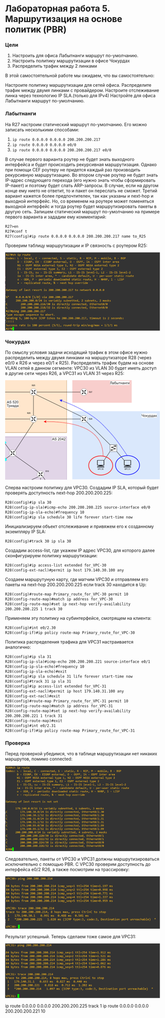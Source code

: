 # Лабораторная работа 5. Маршрутизация на основе политик (PBR) 
### Цели
1. Настроить для офиса Лабытнанги маршрут по-умолчанию.
2. Настроить политику маршрутизации в офисе Чокурдах
3. Распределить трафик между 2 линками

В этой самостоятельной работе мы ожидаем, что вы самостоятельно:

Настроите политику маршрутизации для сетей офиса.
Распределите трафик между двумя линками с провайдером.
Настроите отслеживание линка через технологию IP SLA.(только для IPv4)
Настройте для офиса Лабытнанги маршрут по-умолчанию.

### Лабытнанги
На R27 настроим статический маршрут по-умолчанию. Его можно записать несколькими способами:
1. ```ip route 0.0.0.0 0.0.0.0 200.200.200.217```
2. ```ip route 0.0.0.0 0.0.0.0 e0/0```
3. ```ip route 0.0.0.0 0.0.0.0 200.200.200.217 e0/0```  

В случае первого варианта роутер не будет знать выходного интерфейса и будет происходить рекурсивная маршрутизация. Однако при помощи CEF роутеру не придется каждый раз производить рекурсивную маршрутизацию. Во втором случае роутер не будет знать IP-адрес следующего перехода (его нужно знать чтобы сформировать IP-пакет) и поэтому будет слать ARP-запросы. В случае, если на другом конце ему нието не ответит, то и пакет он переслать не сможет. Третий вариант кажется более предпочтителен, так как указаны и next-hop и выходной интерфейс. Но, со временем на роутере может поменяться выходной интерфейс и тогда роутер будет маршрутизировать пакеты в другую сеть. Запишем статический маршрут по-умолчанию на примере первого варианта и зададим ему комментарий:
```
R27>en
R27#conf t
R27(config)#ip route 0.0.0.0 0.0.0.0 200.200.200.217 name to_R25
```
Проверим таблицу маршрутизации и IP связность с роутером R25:  

![](1.png)

### Чокурдах
По смыслу условия задачи исходящий трафик в этом офисе нужно распределить между двумя линками на маршрутизаторе R28 (через e0/0 к R26 и через e0/1 к R25). Распределять трафик будем на основе VLAN сетей в данном сегменте: VPC30 из VLAN 30 будет иметь доступ в другие сети через R26, а VPC31 из VLAN 31 через R25:

![](topology.png)

Сперва настроим политику для VPC30. Создадим IP SLA, который будет проверять доступность next-hop 200.200.200.225:
```
R28(config)#ip sla 30
R28(config-ip-sla)#icmp-echo 200.200.200.225 source-interface e0/0
R28(config-ip-sla-echo)#frequency 10
R28(config)#ip sla schedule 30 life forever start-time now
```
Инициализируем объект отслеживание и привяжем его к созданному экземпляру IP SLA:
```
R28(config)#track 30 ip sla 30
```
Создадим access-list, где укажем IP адрес VPC30, для которого далее сконфигурируем политику маршрутизации:
```
R28(config)#ip access-list extended for_VPC-30
R28(config-ext-nacl)#permit ip host 179.140.30.100 any
```
Создаем маршрутуную карту, где матчим VPC30 и отправляем его пакеты на next-hop 200.200.200.225 если track 30 находится в Up:
```
R28(config)#route-map Primary_route_for_VPC-30 permit 10
R28(config-route-map)#match ip address for_VPC-30
R28(config-route-map)#set ip next-hop verify-availability 200.200.200.225 1 track 30
```
Применяем эту политику на субинтерфейсе, смотрящем на клиента:
```
R28(config)#int e0/2.30
R28(config-if)#ip policy route-map Primary_route_for_VPC-30
```
Политика распределения трафика для VPC31 настраивается аналогично:
```
R28(config)#ip sla 31
R28(config-ip-sla)#icmp-echo 200.200.200.221 source-interface e0/1
R28(config-ip-sla-echo)#frequency 10
R28(config-ip-sla-echo)#exit
R28(config)#ip sla schedule 31 life forever start-time now
R28(config)#track 31 ip sla 31
R28(config)#ip access-list extended for_VPC-31
R28(config-ext-nacl)#permit ip host 179.140.31.100 any
R28(config-ext-nacl)#exit
R28(config)#route-map Primary_route_for_VPC-31 permit 10
R28(config-route-map)#match ip address for_VPC-31
R28(config-route-map)#set ip next-hop verify-availability 200.200.200.221 1 track 31
R28(config-route-map)#exit
R28(config)#int e0/2.31
R28(config-if)#ip policy route-map Primary_route_for_VPC-31
```
### Проверка
Перед проверкой убедимся, что в таблице маршрутизации нет никаких маршрутов, помимо connected:  

![](2.png)

Следовательно, пакеты от VPC30 и VPC31 должны маршрутизироваться исключительно с помощью PBR. С VPC30 проверим доступность до интерфейса e0/2 R26, а также посмотрим на трассировку:  

![](3.png)

Результат успешный. Теперь сделаем тоже самое для VPC31:   

![](4.png)

ip route 0.0.0.0 0.0.0.0 200.200.200.225 track 1
ip route 0.0.0.0 0.0.0.0 200.200.200.221 10

